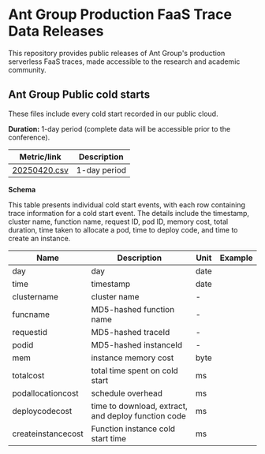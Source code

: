 # Ant Group Production FaaS Trace Data Releases
This repository provides public releases of Ant Group's production serverless FaaS traces, made accessible to the research and academic community.



## Ant Group Public cold starts

These files include every cold start recorded in our public cloud.

**Duration:** 1-day period (complete data will be accessible prior to the conference).

| Metric/link | Description |
|-------------|-------------|
| [20250420.csv](https://mdn.alipayobjects.com/rms_9e20d4/uri/file/as/20250420.csv)          | 1-day period         |

**Schema**

This table presents individual cold start events, with each row containing trace information for a cold start event. The details include the timestamp, cluster name, function name, request ID, pod ID, memory cost, total duration, time taken to allocate a pod, time to deploy code, and time to create an instance.

| Name | Description | Unit | Example |
|------|-------------|------|---------|
| day   | day          | date     |         |
|   time   |   timestamp          |   date   |         |
|   clustername   |     cluster name	        |  -    |         |
|   funcname   |     MD5-hashed  function name        |  -    |         |
|   requestid   |   MD5-hashed  traceId |  -    |         |
|   podid   |    MD5-hashed  instanceId         |   -   |         |
|   mem   |       instance memory cost     |  byte    |         |
|   totalcost   |         total time spent on cold start    |    ms  |         |
|   podallocationcost   |   schedule overhead          |   ms   |         |
|   deploycodecost   | time to download, extract, and deploy function code           | ms     |         |
|   createinstancecost   |   Function instance cold start time          |  ms    |         |


